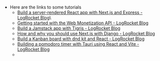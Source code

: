 - Here are the links to some tutorials
    - [Build a server-rendered React app with Next.js and Express - LogRocket Blog](https://blog.logrocket.com/build-server-rendered-react-app-next-express/)\
    - [Getting started with the Web Monetization API - LogRocket Blog](https://blog.logrocket.com/getting-started-web-monetization-api/)
    - [Build a Jamstack app with Tigris - LogRocket Blog](https://blog.logrocket.com/build-jamstack-app-tigris/)
    - [How and why you should use Next.js with Django - LogRocket Blog](https://blog.logrocket.com/how-and-why-you-should-use-next-js-django/)
    - [Build a Kanban board with dnd kit and React - LogRocket Blog](https://blog.logrocket.com/build-kanban-board-dnd-kit-react/)
    - [Building a pomodoro timer with Tauri using React and Vite - LogRocket Blog](https://blog.logrocket.com/build-pomodoro-timer-tauri-using-react-and-vite/)
    - 
